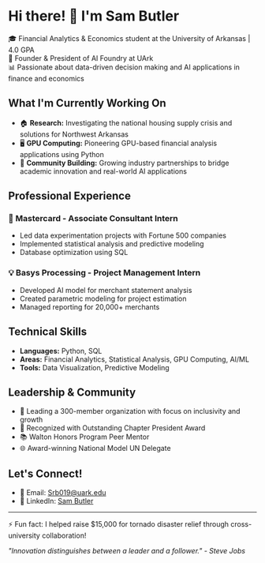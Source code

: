 # Hi there! 👋 I'm Sam Butler

🎓 Financial Analytics & Economics student at the University of Arkansas | 4.0 GPA  
🤖 Founder & President of AI Foundry at UArk  
📊 Passionate about data-driven decision making and AI applications in finance and economics

## What I'm Currently Working On

- 🏠 **Research:** Investigating the national housing supply crisis and solutions for Northwest Arkansas
- 🖥️ **GPU Computing:** Pioneering GPU-based financial analysis applications using Python
- 🤝 **Community Building:** Growing industry partnerships to bridge academic innovation and real-world AI applications

## Professional Experience

### 🎯 Mastercard - Associate Consultant Intern
- Led data experimentation projects with Fortune 500 companies
- Implemented statistical analysis and predictive modeling
- Database optimization using SQL

### 💡 Basys Processing - Project Management Intern
- Developed AI model for merchant statement analysis
- Created parametric modeling for project estimation
- Managed reporting for 20,000+ merchants

## Technical Skills

- **Languages:** Python, SQL
- **Areas:** Financial Analytics, Statistical Analysis, GPU Computing, AI/ML
- **Tools:** Data Visualization, Predictive Modeling

## Leadership & Community

- 👥 Leading a 300-member organization with focus on inclusivity and growth
- 🌟 Recognized with Outstanding Chapter President Award
- 📚 Walton Honors Program Peer Mentor
- 🌐 Award-winning National Model UN Delegate

## Let's Connect!

- 📧 Email: Srb019@uark.edu
- 💼 LinkedIn: [Sam Butler](https://www.linkedin.com/in/sam-butler1)

---

⚡ Fun fact: I helped raise $15,000 for tornado disaster relief through cross-university collaboration!

*"Innovation distinguishes between a leader and a follower." - Steve Jobs*
